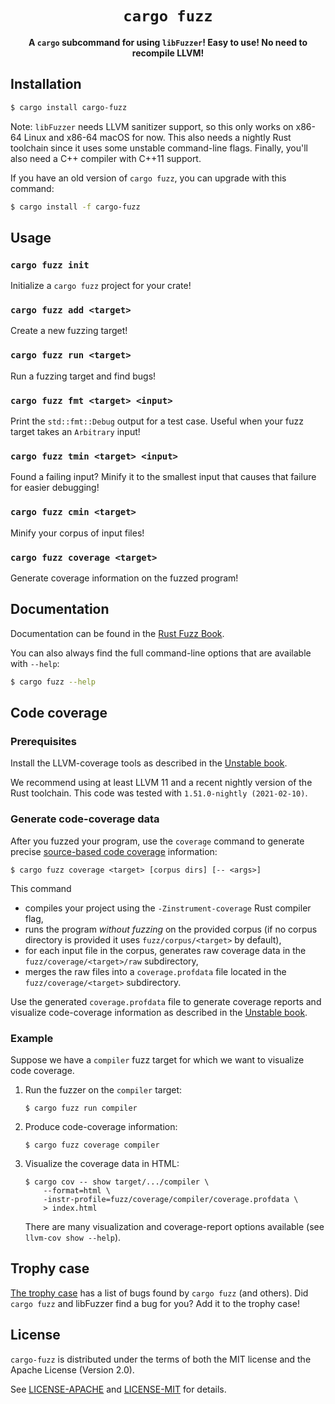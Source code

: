 <div align="center">
  <h1><code>cargo fuzz</code></h1>

  <p><b>A <code>cargo</code> subcommand for using <code>libFuzzer</code>! Easy to use! No need to recompile LLVM!</b></p>
</div>

## Installation

```sh
$ cargo install cargo-fuzz
```

Note: `libFuzzer` needs LLVM sanitizer support, so this only works on x86-64
Linux and x86-64 macOS for now. This also needs a nightly Rust toolchain since
it uses some unstable command-line flags. Finally, you'll also need a C++
compiler with C++11 support.

If you have an old version of `cargo fuzz`, you can upgrade with this command:

```sh
$ cargo install -f cargo-fuzz
```

## Usage

### `cargo fuzz init`

Initialize a `cargo fuzz` project for your crate!

### `cargo fuzz add <target>`

Create a new fuzzing target!

### `cargo fuzz run <target>`

Run a fuzzing target and find bugs!

### `cargo fuzz fmt <target> <input>`

Print the `std::fmt::Debug` output for a test case. Useful when your fuzz target
takes an `Arbitrary` input!

### `cargo fuzz tmin <target> <input>`

Found a failing input? Minify it to the smallest input that causes that failure
for easier debugging!

### `cargo fuzz cmin <target>`

Minify your corpus of input files!

### `cargo fuzz coverage <target>`

Generate coverage information on the fuzzed program!

## Documentation

Documentation can be found in the [Rust Fuzz
Book](https://rust-fuzz.github.io/book/cargo-fuzz.html).

You can also always find the full command-line options that are available with
`--help`:

```sh
$ cargo fuzz --help
```

## Code coverage

### Prerequisites
Install the LLVM-coverage tools as described in the [Unstable book](https://doc.rust-lang.org/beta/unstable-book/compiler-flags/source-based-code-coverage.html#installing-llvm-coverage-tools).

We recommend using at least LLVM 11 and a recent nightly version of the Rust toolchain.
This code was tested with `1.51.0-nightly (2021-02-10)`.

### Generate code-coverage data

After you fuzzed your program, use the `coverage` command to generate precise
[source-based code coverage](https://blog.rust-lang.org/inside-rust/2020/11/12/source-based-code-coverage.html)
information:
```
$ cargo fuzz coverage <target> [corpus dirs] [-- <args>]
```
This command

- compiles your project using the `-Zinstrument-coverage` Rust compiler flag,
- runs the program _without fuzzing_ on the provided corpus (if no corpus directory is provided it uses `fuzz/corpus/<target>` by default),
- for each input file in the corpus, generates raw coverage data in the `fuzz/coverage/<target>/raw` subdirectory,
- merges the raw files into a `coverage.profdata` file located in the `fuzz/coverage/<target>` subdirectory.

Use the generated `coverage.profdata` file to generate coverage reports and visualize code-coverage information
as described in the [Unstable book](https://doc.rust-lang.org/beta/unstable-book/compiler-flags/source-based-code-coverage.html#creating-coverage-reports).

### Example

Suppose we have a `compiler` fuzz target for which we want to visualize code coverage.

1. Run the fuzzer on the `compiler` target:

   ```
   $ cargo fuzz run compiler
   ```

2. Produce code-coverage information:

   ```
   $ cargo fuzz coverage compiler
   ```

2. Visualize the coverage data in HTML:

   ```
   $ cargo cov -- show target/.../compiler \
       --format=html \
       -instr-profile=fuzz/coverage/compiler/coverage.profdata \
       > index.html
   ```
   
   There are many visualization and coverage-report options available (see `llvm-cov show --help`).

## Trophy case

[The trophy case](https://github.com/rust-fuzz/trophy-case) has a list of bugs
found by `cargo fuzz` (and others). Did `cargo fuzz` and libFuzzer find a bug
for you? Add it to the trophy case!

## License

`cargo-fuzz` is distributed under the terms of both the MIT license and the
Apache License (Version 2.0).

See [LICENSE-APACHE](./LICENSE-APACHE) and [LICENSE-MIT](./LICENSE-MIT) for
details.

